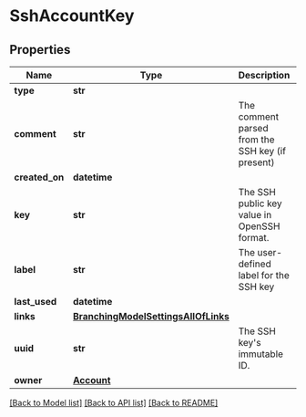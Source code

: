 # SshAccountKey

## Properties
Name | Type | Description | Notes
------------ | ------------- | ------------- | -------------
**type** | **str** |  | 
**comment** | **str** | The comment parsed from the SSH key (if present) | [optional] 
**created_on** | **datetime** |  | [optional] 
**key** | **str** | The SSH public key value in OpenSSH format. | [optional] 
**label** | **str** | The user-defined label for the SSH key | [optional] 
**last_used** | **datetime** |  | [optional] 
**links** | [**BranchingModelSettingsAllOfLinks**](BranchingModelSettingsAllOfLinks.md) |  | [optional] 
**uuid** | **str** | The SSH key&#39;s immutable ID. | [optional] 
**owner** | [**Account**](Account.md) |  | [optional] 

[[Back to Model list]](../README.md#documentation-for-models) [[Back to API list]](../README.md#documentation-for-api-endpoints) [[Back to README]](../README.md)


